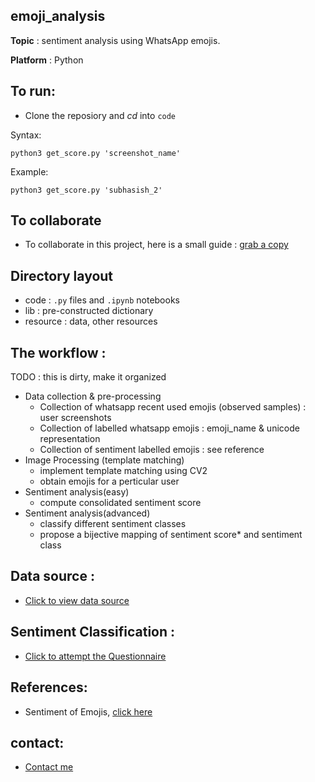 ## emoji_analysis

**Topic** : sentiment analysis using WhatsApp emojis.

**Platform** : Python

## To run:
- Clone the reposiory and *cd* into `code`

Syntax:
```
python3 get_score.py 'screenshot_name'
```

Example:
```
python3 get_score.py 'subhasish_2'
```
## To collaborate
- To collaborate in this project, here is a small guide : [grab a copy](https://drive.google.com/open?id=1VOubfPMqUFKH_UBQ2B32qbAKZNG24XPi)


## Directory layout

- code     : `.py` files and `.ipynb` notebooks
- lib      : pre-constructed dictionary
- resource : data, other resources

## The workflow :

TODO : this is dirty, make it organized

- Data collection & pre-processing
	- Collection of whatsapp recent used emojis (observed samples) : user screenshots
	- Collection of labelled whatsapp emojis : emoji_name & unicode representation
	- Collection of sentiment labelled emojis : see reference
- Image Processing (template matching)
	- implement template matching using CV2
	- obtain emojis for a perticular user 
- Sentiment analysis(easy)
	- compute consolidated sentiment score
- Sentiment analysis(advanced)
	- classify different sentiment classes
	- propose a bijective mapping of sentiment score* and sentiment class

## Data source :
- [Click to view data source](https://emojipedia.org/whatsapp/2.19.352/)
	
## Sentiment Classification :
- [Click to attempt the Questionnaire](https://forms.gle/5N5LrRacngL49M5B6)

## References:
- Sentiment of Emojis, [click here](https://journals.plos.org/plosone/article?id=10.1371/journal.pone.0144296)

## contact:
- [Contact me](https://subhasishbasak.github.io/)

